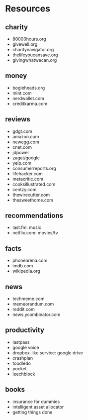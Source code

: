 # Resources

## charity

*   80000hours.org
*   givewell.org
*   charitynavigator.org
*   thelifeyoucansave.org
*   givingwhatwecan.org

## money

*   bogleheads.org
*   mint.com
*   nerdwallet.com
*   creditkarma.com

## reviews

*   gdgt.com
*   amazon.com
*   newegg.com
*   cnet.com
*   jdpower
*   zagat/google
*   yelp.com
*   consumerreports.org
*   lifehacker.com
*   metacritic.com
*   cooksillustrated.com
*   centzy.com
*   thewirecutter.com
*   thesweethome.com

## recommendations

*   last.fm: music
*   netflix.com: movies/tv

## facts

*   phonearena.com
*   imdb.com
*   wikipedia.org

## news

*   techmeme.com
*   memeorandum.com
*   reddit.com
*   news.ycombinator.com

## productivity

*   lastpass
*   google voice
*   dropbox-like service: google drive
*   crashplan
*   toodledo
*   pocket
*   leechblock

## books

*   insurance for dummies
*   intelligent asset allocator
*   getting things done
